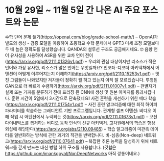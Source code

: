 # 10월 29일 ~ 11월 5일 간 나온 AI 주요 포스트와 논문
수학 단어 문제 풀기(https://openai.com/blog/grade-school-math/) – OpenAI가 별도의 생성 - 검증 모델을 이용하여 초등학교 수학 문제에서 GPT3 미세 조정 모델보다 두 배 높은 정확도를 달성했습니다. QANDA의 설루션 구조도 궁금해지네요. 🤓
음향 언어 유사성을 사용하여 ASR을 위한 교차 언어 전이(https://arxiv.org/pdf/2111.01326v1.pdf) – 우리의 관심 대상이지만 리소스가 적은 언어와 가장 유사한, 리소스가 많은 언어는 무엇일까요?
인코더-디코더 아키텍처에서 어텐션이 어떻게 이루어지는지 이해하기(https://arxiv.org/pdf/2110.15253v1.pdf) – 멋진 그림들이 나와있지만 저자들이 정확히 뭘 하고 있는지 아직 잘 모르겠습니다.
투영된 GAN으로 더 빠르게 수렴하기(https://arxiv.org/pdf/2111.01007v1.pdf) – 판별자가 실제 또는 가짜를 분류하기 전에 프리징 된 CNN에 생성 및 원본 이미지를 통과시킵니다. 훈련 시간이 5일에서 3시간으로 단축됐네요!
사전 훈련을 개선하기 위한 메타 학습(https://arxiv.org/pdf/2111.01754v1.pdf) – 사전 훈련 알고리즘에 대한 최적 하이퍼 파라미터를 학습하는 그래디언트 기반 프로그램입니다.
관계형 셀프 어텐션: 비디오 이해 작업 시 어텐션에서 누락되는 것(https://arxiv.org/pdf/2111.01673v1.pdf) – 모션 다이내믹스를 캡처하는 비디오 동작 인식의 신규 아키텍처.
고차원에서의 학습은 항상 외삽에 해당한다(https://arxiv.org/abs/2110.09485) – 학습 알고리즘이 미관측 데이터를 일반화하는 방식에 관한 과거의 직관을 반박합니다.
비-심층(Non-deep) 네트워크(https://arxiv.org/pdf/2110.07641.pdf) – 복잡한 추론 능력을 달성하기 위해 네트워크를 깊게 만드는 대신 병렬 하위 구조를 사용합니다. (깃헙은 https://github.com/imankgoyal/NonDeepNetworks 아직 깡통이네요.)

